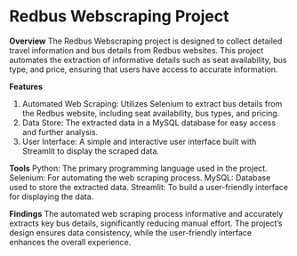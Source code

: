 # Redbus Webscraping Project

**Overview**
The Redbus Webscraping project is designed to collect detailed travel information and bus details from Redbus websites. This project automates the extraction of informative details such as seat availability, bus type, and price, ensuring that users have access to accurate information.

**Features**
1. Automated Web Scraping: Utilizes Selenium to extract bus details from the Redbus website, including seat availability, bus types, and pricing.  
2. Data Store: The extracted data in a MySQL database for easy access and further analysis.
3. User Interface: A simple and interactive user interface built with Streamlit to display the scraped data.

**Tools**
Python: The primary programming language used in the project.
Selenium: For automating the web scraping process.
MySQL: Database used to store the extracted data.
Streamlit: To build a user-friendly interface for displaying the data.

**Findings**
The automated web scraping process informative and accurately extracts key bus details, significantly reducing manual effort.
The project’s design ensures data consistency, while the user-friendly interface enhances the overall experience.
